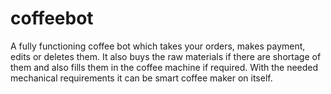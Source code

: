 # coffeebot
A fully functioning coffee bot which takes your orders, makes payment, edits or deletes them. It also buys the raw materials if there are shortage of them and also fills them in the coffee machine if required. With the needed mechanical requirements it can be smart coffee maker on itself.
